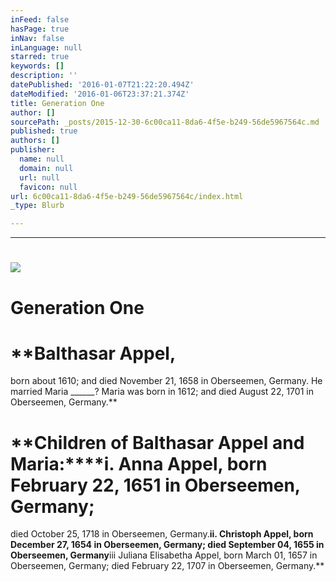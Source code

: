 ```yaml
---
inFeed: false
hasPage: true
inNav: false
inLanguage: null
starred: true
keywords: []
description: ''
datePublished: '2016-01-07T21:22:20.494Z'
dateModified: '2016-01-06T23:37:21.374Z'
title: Generation One
author: []
sourcePath: _posts/2015-12-30-6c00ca11-8da6-4f5e-b249-56de5967564c.md
published: true
authors: []
publisher:
  name: null
  domain: null
  url: null
  favicon: null
url: 6c00ca11-8da6-4f5e-b249-56de5967564c/index.html
_type: Blurb

---
```

****

# ![](https://s3-us-west-2.amazonaws.com/the-grid-img/p/7a01cae5403cbd5183596af016515d0715c85599.jpg)

# 

# 

# **Generation One**

# **Balthasar Appel, 
born about 1610; and died 
November 21, 1658 in Oberseemen, Germany.  He married Maria \_\_\_\_\_\_?  Maria was 
born in 1612; and died August 
22, 1701 in Oberseemen, Germany.**

# **Children of Balthasar Appel and Maria:****i.  Anna Appel, born February 22, 1651 in Oberseemen, Germany;
died October 25, 1718 in Oberseemen, Germany.****ii.  Christoph Appel, born December 27, 1654 in Oberseemen,
Germany; died September 04, 1655 in Oberseemen, Germany****iii  Juliana Elisabetha Appel, born March 01, 1657 in Oberseemen,
Germany; died February 22, 1707 in Oberseemen, Germany.**